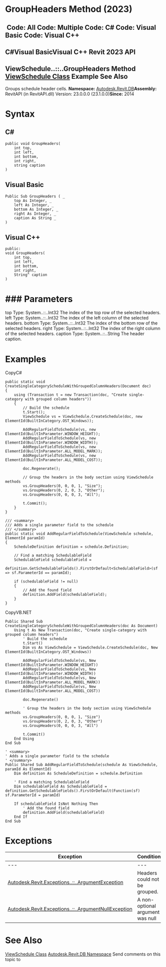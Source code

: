 # GroupHeaders Method (2023)

﻿
 Code: All Code: Multiple Code: C# Code: Visual Basic Code: Visual C++   
---  
C#Visual BasicVisual C++
Revit 2023 API  
---  
ViewSchedule..::..GroupHeaders Method   
[ViewSchedule Class](0dae24ba-5dcb-9a34-cccc-0cf8cc52bcd3.md "ViewSchedule Class") Example See Also  
---  
Groups schedule header cells. 
**Namespace:** [Autodesk.Revit.DB](87546ba7-461b-c646-cbb1-2cb8f5bff8b2.md "Autodesk.Revit.DB Namespace")**Assembly:** RevitAPI (in RevitAPI.dll) Version: 23.0.0.0 (23.1.0.0)**Since:** 2014 
# Syntax
C#  
---  
```text
public void GroupHeaders(
	int top,
	int left,
	int bottom,
	int right,
	string caption
)
```
  
Visual Basic  
---  
```text
Public Sub GroupHeaders ( _
	top As Integer, _
	left As Integer, _
	bottom As Integer, _
	right As Integer, _
	caption As String _
)
```
  
Visual C++  
---  
```text
public:
void GroupHeaders(
	int top, 
	int left, 
	int bottom, 
	int right, 
	String^ caption
)
```
  
# ### Parameters
top
    Type: System..::..Int32 The index of the top row of the selected headers. 
left
    Type: System..::..Int32 The index of the left column of the selected headers. 
bottom
    Type: System..::..Int32 The index of the bottom row of the selected headers. 
right
    Type: System..::..Int32 The index of the right column of the selected headers. 
caption
    Type: System..::..String The header caption. 
# Examples
CopyC#
```text
public static void CreateSingleCategoryScheduleWithGroupedColumnHeaders(Document doc)
{
    using (Transaction t = new Transaction(doc, "Create single-category with grouped column headers"))
    {
        // Build the schedule
        t.Start();
        ViewSchedule vs = ViewSchedule.CreateSchedule(doc, new ElementId(BuiltInCategory.OST_Windows));

        AddRegularFieldToSchedule(vs, new ElementId(BuiltInParameter.WINDOW_HEIGHT));
        AddRegularFieldToSchedule(vs, new ElementId(BuiltInParameter.WINDOW_WIDTH));
        AddRegularFieldToSchedule(vs, new ElementId(BuiltInParameter.ALL_MODEL_MARK));
        AddRegularFieldToSchedule(vs, new ElementId(BuiltInParameter.ALL_MODEL_COST));

        doc.Regenerate();

        // Group the headers in the body section using ViewSchedule methods
        vs.GroupHeaders(0, 0, 0, 1, "Size");
        vs.GroupHeaders(0, 2, 0, 3, "Other");
        vs.GroupHeaders(0, 0, 0, 3, "All");

        t.Commit();
    }
}

/// <summary>
/// Adds a single parameter field to the schedule
/// </summary>
public static void AddRegularFieldToSchedule(ViewSchedule schedule, ElementId paramId)
{
    ScheduleDefinition definition = schedule.Definition;

    // Find a matching SchedulableField
    SchedulableField schedulableField =
        definition.GetSchedulableFields().FirstOrDefault<SchedulableField>(sf => sf.ParameterId == paramId);

    if (schedulableField != null)
    {
        // Add the found field
        definition.AddField(schedulableField);
    }
}
```

CopyVB.NET
```text
Public Shared Sub CreateSingleCategoryScheduleWithGroupedColumnHeaders(doc As Document)
    Using t As New Transaction(doc, "Create single-category with grouped column headers")
        ' Build the schedule
        t.Start()
        Dim vs As ViewSchedule = ViewSchedule.CreateSchedule(doc, New ElementId(BuiltInCategory.OST_Windows))

        AddRegularFieldToSchedule(vs, New ElementId(BuiltInParameter.WINDOW_HEIGHT))
        AddRegularFieldToSchedule(vs, New ElementId(BuiltInParameter.WINDOW_WIDTH))
        AddRegularFieldToSchedule(vs, New ElementId(BuiltInParameter.ALL_MODEL_MARK))
        AddRegularFieldToSchedule(vs, New ElementId(BuiltInParameter.ALL_MODEL_COST))

        doc.Regenerate()

        ' Group the headers in the body section using ViewSchedule methods
        vs.GroupHeaders(0, 0, 0, 1, "Size")
        vs.GroupHeaders(0, 2, 0, 3, "Other")
        vs.GroupHeaders(0, 0, 0, 3, "All")

        t.Commit()
    End Using
End Sub

' <summary>
' Adds a single parameter field to the schedule
' </summary>
Public Shared Sub AddRegularFieldToSchedule(schedule As ViewSchedule, paramId As ElementId)
    Dim definition As ScheduleDefinition = schedule.Definition

    ' Find a matching SchedulableField
    Dim schedulableField As SchedulableField = definition.GetSchedulableFields().FirstOrDefault(Function(sf) sf.ParameterId = paramId)

    If schedulableField IsNot Nothing Then
        ' Add the found field
        definition.AddField(schedulableField)
    End If
End Sub
```

# Exceptions
| Exception | Condition |
| --- | --- |
| --- | --- |
| [Autodesk.Revit.Exceptions..::..ArgumentException](2e6e4206-97a8-dd4b-df5d-4269f4bb6088.md "ArgumentException Class") | Headers could not be grouped. |
| [Autodesk.Revit.Exceptions..::..ArgumentNullException](631e1424-60f4-929b-4e52-dda9dcd26316.md "ArgumentNullException Class") | A non-optional argument was null |

# See Also
[ViewSchedule Class](0dae24ba-5dcb-9a34-cccc-0cf8cc52bcd3.md "ViewSchedule Class")
[Autodesk.Revit.DB Namespace](87546ba7-461b-c646-cbb1-2cb8f5bff8b2.md "Autodesk.Revit.DB Namespace")
Send comments on this topic to 